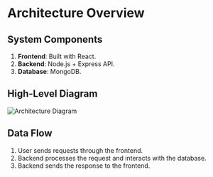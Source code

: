 # Architecture Overview

## System Components
1. **Frontend**: Built with React.
2. **Backend**: Node.js + Express API.
3. **Database**: MongoDB.

## High-Level Diagram
![Architecture Diagram](../graphics/diagrams-flowcharts/system-architecture.png)

## Data Flow
1. User sends requests through the frontend.
2. Backend processes the request and interacts with the database.
3. Backend sends the response to the frontend.
